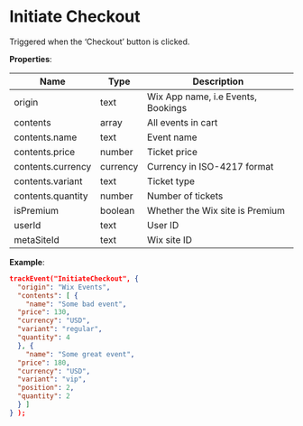 # Initiate Checkout

Triggered when the ‘Checkout’ button is clicked.

**Properties**:

|Name|Type|Description|
|---|---|---|
|origin|text|Wix App name, i.e Events, Bookings |
|contents|array|All events in cart |
|contents.name|text|Event name|
|contents.price|number|Ticket price|
|contents.currency|currency|Currency in ISO-4217 format|
|contents.variant|text|Ticket type|
|contents.quantity|number|Number of tickets|
|isPremium|boolean|Whether the Wix site is Premium|
|userId|text|User ID|
|metaSiteId|text|Wix site ID|

**Example**:

```JSON
trackEvent("InitiateCheckout", {
  "origin": "Wix Events",
  "contents": [ {
    "name": "Some bad event",
  "price": 130,
  "currency": "USD",
  "variant": "regular", 
  "quantity": 4  
  }, {
    "name": "Some great event",
  "price": 180,
  "currency": "USD",
  "variant": "vip", 
  "position": 2,
  "quantity": 2  
  } ]
} );
```
